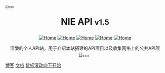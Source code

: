<div style=""><img src="https://cdn.jsdelivr.net/gh/love2wind/cloudimg/img/f10b341e6fbbddc879b40f03c05fab1c.png" alt="logo" style="zoom:60%;margin:0px auto;algin:center;display:block;" /></div>

<h1 style="text-align:center;margin:25px auto;display: block;">NIE API <small>v1.5</small></h1>

<div style="text-align:center;"><a href='https://love2wind.cn/'><img src="https://img.shields.io/badge/Copyright-love2wind-blueviolet?style=flat" referrerpolicy="no-referrer" alt="Home"></a> <a href='https://docsify.js.org/'><img src="https://img.shields.io/badge/build-docsify-blue?style=flat" referrerpolicy="no-referrer" alt="Home"></a> <a href='https://github.com/'><img src="https://img.shields.io/badge/Power-Github-success?style=flat" referrerpolicy="no-referrer" alt="Home"></a> <a href='https://vercel.com/'><img src="https://img.shields.io/badge/Release-Vercel-9cf?style=flat" referrerpolicy="no-referrer" alt="Home"></a> <a href='https://docsify.js.org/#/zh-cn/themes/'><img src="https://img.shields.io/badge/Theme-Vue&Dark-orange?style=flat" referrerpolicy="no-referrer" alt="Home"></a></div>

<p class="warn" style="text-align:center;">涅槃的个人API站，用于介绍本站搭建的API项目以及收集网络上的公共API项目。。。</p>



[博客](https://love2wind.cn)
[文档](README.md)
[鼠标滚动向下开始](/?id=关于本站)

